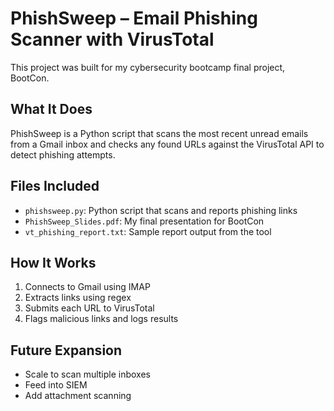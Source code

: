# PhishSweep – Email Phishing Scanner with VirusTotal

This project was built for my cybersecurity bootcamp final project, BootCon.

## What It Does

PhishSweep is a Python script that scans the most recent unread emails from a Gmail inbox and checks any found URLs against the VirusTotal API to detect phishing attempts.

## Files Included

- `phishsweep.py`: Python script that scans and reports phishing links
- `PhishSweep_Slides.pdf`: My final presentation for BootCon
- `vt_phishing_report.txt`: Sample report output from the tool

## How It Works

1. Connects to Gmail using IMAP
2. Extracts links using regex
3. Submits each URL to VirusTotal
4. Flags malicious links and logs results

## Future Expansion

- Scale to scan multiple inboxes
- Feed into SIEM
- Add attachment scanning
